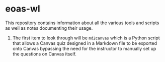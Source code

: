 # eoas-wl

This repository contains information about all the various tools and scripts as well as notes documenting their usage.

1. The first item to look through will be `md2canvas` which is a Python script that allows a Canvas quiz designed in a Markdown file to be exported onto Canvas bypassing the need for the instructor to manually set up the questions on Canvas itself. 
